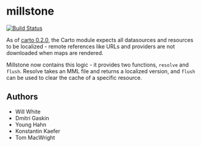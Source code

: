 # millstone

[![Build Status](https://secure.travis-ci.org/mapbox/millstone.png?branch=master)](http://travis-ci.org/mapbox/millstone)

As of [carto 0.2.0](https://github.com/mapbox/carto), the Carto module expects
all datasources and resources to be localized - remote references like
URLs and providers are not downloaded when maps are rendered.

Millstone now contains this logic - it provides two functions,
`resolve` and `flush`. Resolve takes an MML file and returns a localized
version, and `flush` can be used to clear the cache of a specific resource.

## Authors

* Will White
* Dmitri Gaskin
* Young Hahn
* Konstantin Kaefer
* Tom MacWright
